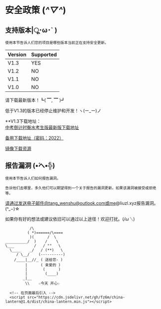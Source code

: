 # 安全政策 (*^▽^*)

## 支持版本|ू･ω･` )

```
使用本节告诉人们您的项目是哪些版本当前正在支持安全更新。
```

| Version | Supported          |
| ------- | ------------------ |
| V1.3   | YES |
| V1.2   | NO |
| V1.1   | NO |
| V1.0   | NO |

请下载最新版本！┗( ▔, ▔ )┛

低于V1.3的版本已经停止维护和开发！ヽ(ー_ー)ノ

**V1.3下载地址：<br />
[中考倒计时衡水考生版最新版下载地址](https://github.com/iliuleqi/Countdown-to-the-exam/releases/download/V1.3/v1.3.apk)

[备用下载地址（密码：2022）](https://tangwenshu.lanzoui.com/iTafirb4jbc)

[镜像下载资源](https://gitee.com/iliuleqi/COUNTDOWN-TO-THE-EXAM/raw/docs/unpackage/release/apk/%E4%B8%AD%E8%80%83%E5%80%92%E8%AE%A1%E6%97%B6%E8%A1%A1%E6%B0%B4%E8%80%83%E7%94%9F%E7%89%88v1.3%5B%E4%BF%AE%E5%A4%8D%E9%80%80%E5%87%BA%E7%95%8C%E9%9D%A2%E6%97%A0%E6%B3%95%E9%80%9A%E8%BF%87%E6%8C%89%E9%94%AE%E8%BF%94%E5%9B%9E%E9%A6%96%E9%A1%B5%E7%9A%84%E6%BC%8F%E6%B4%9E%5D.apk)


## 报告漏洞 (•́へ•́╬)

```
使用本节告诉人们如何报告漏洞。

告诉他们去哪里，多久他们可以期望得到一个关于报告的漏洞更新。如果该漏洞被接受或拒绝等。
```

请通过发送电子邮件向tang_wenshu@outlook.com或me@liuzl.xyz报告漏洞。(^_−)☆

如果你有好的想法或建议依旧可以通过以上途径！欢迎打扰。(*/ω＼*)

```
           /\
          ( *)======/\====
           )(      /  \ 
__________/  )    /    \
\___         /   / ""   \ 
  \____    _/   / (**)   \
     / \__/    (----------)
    /____|__//_ ( 送给您- )
         |      ( 亲爱的 )
         |       (      )
         |        (____)
        _|__
         \\    ☆今天 开心☆
 ```

 <body>

      <!-- 在页面最后引入 -->
      <script src="https://cdn.jsdelivr.net/gh/fz6m/china-lantern@1.6/dist/china-lantern.min.js"></script>      
    
 </body>

